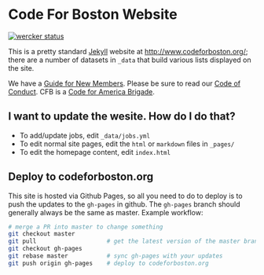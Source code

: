 # Code For Boston Website

[![wercker status](https://app.wercker.com/status/fc5d754b6c76bd607c1304d460bd7a9a/s "wercker status")](https://app.wercker.com/project/bykey/fc5d754b6c76bd607c1304d460bd7a9a)

This is a pretty standard [Jekyll](https://jekyllrb.com/) website at http://www.codeforboston.org/; there are a number of datasets in `_data` that build various lists displayed on the site.

We have a [Guide for New Members](http://www.codeforboston.org/new-members/).  Please be sure to read our [Code of Conduct](http://www.codeforboston.org/code-of-conduct/).  CFB is a [Code for America Brigade](http://www.codeforamerica.org/brigade/about).

## I want to update the wesite. How do I do that?
- To add/update jobs, edit `_data/jobs.yml`
- To edit normal site pages, edit the `html` or `markdown` files in `_pages/`
- To edit the homepage content, edit `index.html`

## Deploy to codeforboston.org
This site is hosted via Github Pages, so all you need to do to deploy is to push the updates to the `gh-pages` in github. The `gh-pages` branch should generally always be the same as master.
Example workflow:
```bash
# merge a PR into master to change something
git checkout master
git pull                    # get the latest version of the master branch
git checkout gh-pages
git rebase master           # sync gh-pages with your updates
git push origin gh-pages    # deploy to codeforboston.org
```

